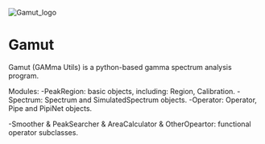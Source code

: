 <!--
 * @Author: albertzhang albert.zhangweij@outlook.com
 * @Date: 2023-12-25 10:44:57
 * @Description: 
 * 
 * Copyright (c) 2023 by THU-RSAG, All Rights Reserved. 
-->
![Gamut_logo](https://github.com/Albert-Zhangweijian/Gamut/assets/91001624/eff31c24-9b49-432c-a77a-5d53a189aff3)
# Gamut
Gamut (GAMma Utils) is a python-based gamma spectrum analysis program.

Modules:
-PeakRegion: basic objects, including: Region, Calibration.
-Spectrum: Spectrum and SimulatedSpectrum objects.
-Operator: Operator, Pipe and PipiNet objects.

-Smoother & PeakSearcher & AreaCalculator & OtherOpeartor: functional operator subclasses.


